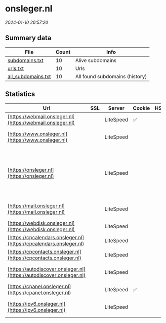 # onsleger.nl
*2024-01-10 20:57:20*
## Summary data
| File       | Count | Info |
|------------|-------|------|
|[subdomains.txt](/data/onsleger.nl/subdomains.txt)|10|Alive subdomains|
|[urls.txt](/data/onsleger.nl/urls.txt)|10|Urls|
|[all_subdomains.txt](/data/onsleger.nl/all_subdomains.txt)|10|All found subdomains (history)|
## Statistics
| Url | SSL | Server | Cookie | HSTS | CSP | XFO | XXP | RP | Tech |Title |
|------------|-------|------|------|------|------|------|------|------|------|------|
|[https://webmail.onsleger.nl](https://webmail.onsleger.nl)| |LiteSpeed|:white_check_mark: | | | | | :white_check_mark: |HTTP/3 LiteSpeed|Webmail Login|
|[https://www.onsleger.nl](https://www.onsleger.nl)| |LiteSpeed| | | | | | :white_check_mark: |HTTP/3 LiteSpeed Litespeed Cache||
|[https://onsleger.nl](https://onsleger.nl)| |LiteSpeed| | | | | | :white_check_mark: |HTTP/3 LiteSpeed Litespeed Cache MySQL PHP Slider Revolution:6.6.12 WordPress:6.2.3 wpBakery|onsleger – Onsle...|
|[https://mail.onsleger.nl](https://mail.onsleger.nl)| |LiteSpeed| | | | | | :white_check_mark: |HTTP/3 LiteSpeed Litespeed Cache||
|[https://webdisk.onsleger.nl](https://webdisk.onsleger.nl)| |LiteSpeed| | | | | | :white_check_mark: |Basic HTTP/3 LiteSpeed||
|[https://cpcalendars.onsleger.nl](https://cpcalendars.onsleger.nl)| |LiteSpeed| | | | | | :white_check_mark: |HTTP/3 LiteSpeed|403 Forbidden|
|[https://cpcontacts.onsleger.nl](https://cpcontacts.onsleger.nl)| |LiteSpeed| | | | | | :white_check_mark: |HTTP/3 LiteSpeed|403 Forbidden|
|[https://autodiscover.onsleger.nl](https://autodiscover.onsleger.nl)| |LiteSpeed| | | | | | :white_check_mark: |HTTP/3 LiteSpeed Litespeed Cache||
|[https://cpanel.onsleger.nl](https://cpanel.onsleger.nl)| |LiteSpeed|:white_check_mark: | | | | | :white_check_mark: |HTTP/3 LiteSpeed cPanel|cPanel Login|
|[https://ipv6.onsleger.nl](https://ipv6.onsleger.nl)| |LiteSpeed| | | | | | :white_check_mark: |HTTP/3 LiteSpeed Litespeed Cache||